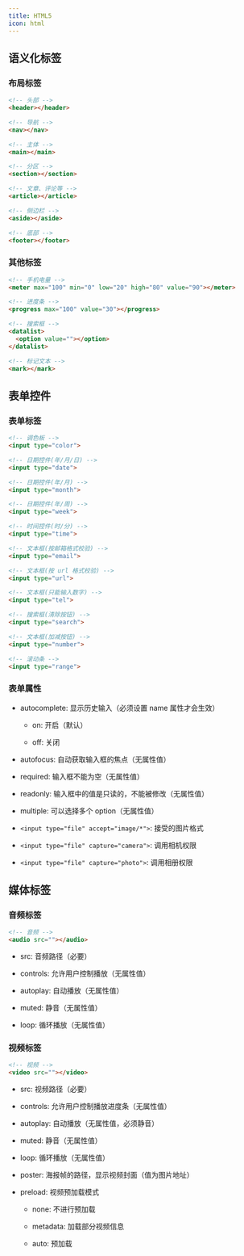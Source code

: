 ```yaml
---
title: HTML5
icon: html
---
```


## 语义化标签

### 布局标签

```html
<!-- 头部 -->
<header></header>

<!-- 导航 -->
<nav></nav>

<!-- 主体 -->
<main></main>

<!-- 分区 -->
<section></section>

<!-- 文章、评论等 -->
<article></article>

<!-- 侧边栏 -->
<aside></aside>

<!-- 底部 -->
<footer></footer>
```

### 其他标签

```html
<!-- 手机电量 -->
<meter max="100" min="0" low="20" high="80" value="90"></meter>

<!-- 进度条 -->
<progress max="100" value="30"></progress>

<!-- 搜索框 -->
<datalist>
  <option value=""></option>
</datalist>

<!-- 标记文本 -->
<mark></mark>
```

## 表单控件

### 表单标签

```html
<!-- 调色板 -->
<input type="color">

<!-- 日期控件(年/月/日) -->
<input type="date">

<!-- 日期控件(年/月) -->
<input type="month">

<!-- 日期控件(年/周) -->
<input type="week">

<!-- 时间控件(时/分) -->
<input type="time">

<!-- 文本框(按邮箱格式校验) -->
<input type="email">

<!-- 文本框(按 url 格式校验) -->
<input type="url">

<!-- 文本框(只能输入数字) -->
<input type="tel">

<!-- 搜索框(清除按钮) -->
<input type="search">

<!-- 文本框(加减按钮) -->
<input type="number">

<!-- 滚动条 -->
<input type="range">
```

### 表单属性

- autocomplete: 显示历史输入（必须设置 name 属性才会生效）

  - on: 开启（默认）

  - off: 关闭

- autofocus: 自动获取输入框的焦点（无属性值）

- required: 输入框不能为空（无属性值）

- readonly: 输入框中的值是只读的，不能被修改（无属性值）

- multiple: 可以选择多个 option（无属性值）

- `<input type="file" accept="image/*">`: 接受的图片格式

- `<input type="file" capture="camera">`: 调用相机权限

- `<input type="file" capture="photo">`: 调用相册权限

## 媒体标签

### 音频标签

```html
<!-- 音频 -->
<audio src=""></audio>
```

- src: 音频路径（必要）

- controls: 允许用户控制播放（无属性值）

- autoplay: 自动播放（无属性值）

- muted: 静音（无属性值）

- loop: 循环播放（无属性值）

### 视频标签

```html
<!-- 视频 -->
<video src=""></video>
```

- src: 视频路径（必要）

- controls: 允许用户控制播放进度条（无属性值）

- autoplay: 自动播放（无属性值，必须静音）

- muted: 静音（无属性值）

- loop: 循环播放（无属性值）

- poster: 海报帧的路径，显示视频封面（值为图片地址）

- preload: 视频预加载模式

  - none: 不进行预加载

  - metadata: 加载部分视频信息

  - auto: 预加载
